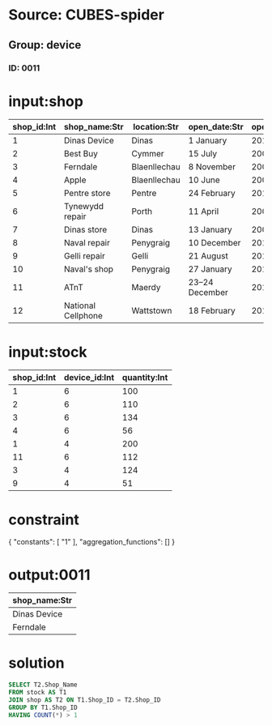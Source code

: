 # Source: CUBES-spider
## Group: device
### ID: 0011

# input:shop

| shop_id:Int | shop_name:Str | location:Str | open_date:Str | open_year:Int |
|---|---|---|---|---|
| 1 | Dinas Device | Dinas | 1 January | 2014 |
| 2 | Best Buy | Cymmer | 15 July | 2006 |
| 3 | Ferndale | Blaenllechau | 8 November | 2009 |
| 4 | Apple | Blaenllechau | 10 June | 2009 |
| 5 | Pentre store | Pentre | 24 February | 2011 |
| 6 | Tynewydd repair | Porth | 11 April | 2007 |
| 7 | Dinas store | Dinas | 13 January | 2009 |
| 8 | Naval repair | Penygraig | 10 December | 2010 |
| 9 | Gelli repair | Gelli | 21 August | 2013 |
| 10 | Naval's shop | Penygraig | 27 January | 2014 |
| 11 | ATnT | Maerdy | 23–24 December | 2015 |
| 12 | National Cellphone | Wattstown | 18 February | 2017 |

# input:stock

| shop_id:Int | device_id:Int | quantity:Int |
|---|---|---|
| 1 | 6 | 100 |
| 2 | 6 | 110 |
| 3 | 6 | 134 |
| 4 | 6 | 56 |
| 1 | 4 | 200 |
| 11 | 6 | 112 |
| 3 | 4 | 124 |
| 9 | 4 | 51 |

# constraint

{
  "constants": [
    "1"
  ],
  "aggregation_functions": []
}

# output:0011

| shop_name:Str |
|---|
| Dinas Device |
| Ferndale |

# solution

```sql
SELECT T2.Shop_Name
FROM stock AS T1
JOIN shop AS T2 ON T1.Shop_ID = T2.Shop_ID
GROUP BY T1.Shop_ID
HAVING COUNT(*) > 1
```
